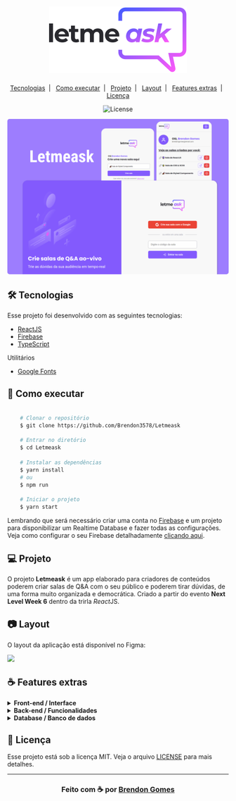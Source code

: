 <h1 align="center">
    <img src=".github/logo.svg">
</h1>

<p align="center">
    <a href="#-tecnologias">Tecnologias</a>&nbsp;&nbsp;|&nbsp;&nbsp;
    <a href="#-como-executar">Como executar</a>&nbsp;&nbsp;|&nbsp;&nbsp;
    <a href="#-projeto">Projeto</a>&nbsp;&nbsp;|&nbsp;&nbsp;
    <a href="#-layout">Layout</a>&nbsp;&nbsp;|&nbsp;&nbsp;
    <a href="#-features-extras">Features extras</a>&nbsp;&nbsp;|&nbsp;&nbsp;
    <a href="#-licença">Licença</a>
</p>

<p align="center">
    <img alt="License" src="https://img.shields.io/badge/license-MIT-green">
</p>

<p align="center">
    <img src=".github/cover.png" style="border-radius: 5px">
</p>

## 🛠 Tecnologias

Esse projeto foi desenvolvido com as seguintes tecnologias:

- [ReactJS](https://reactjs.org)
- [Firebase](https://firebase.google.com/)
- [TypeScript](https://www.typescriptlang.org/)

Utilitários

- [Google Fonts](https://fonts.google.com/)

## 🚀 Como executar

```bash

    # Clonar o repositório
    $ git clone https://github.com/Brendon3578/Letmeask

    # Entrar no diretório
    $ cd Letmeask
    
    # Instalar as dependências
    $ yarn install
    # ou
    $ npm run

    # Iniciar o projeto
    $ yarn start

```
Lembrando que será necessário criar uma conta no [Firebase](https://firebase.google.com/) e um projeto para disponibilizar um Realtime Database e fazer todas as configurações. Veja como configurar o seu Firebase detalhadamente [clicando aqui](https://github.com/Brendon3578/Letmeask/tree/master/.github/firebase). 

## 💻 Projeto

O projeto **Letmeask** é um app elaborado para criadores de conteúdos poderem criar salas de Q&amp;A com o seu público e poderem tirar dúvidas, de uma forma muito organizada e democrática. Criado a partir do evento **Next Level Week 6** dentro da trirla *React*JS.

## 📷 Layout

O layout da aplicação está disponível no Figma:

[<img src="https://img.shields.io/badge/Acessar%20layout-Figma-blue">](https://www.figma.com/community/file/1009824839797878169/Letmeask)

## ☕ Features extras

<details>
  <summary><b>Front-end / Interface</b></summary>
  
  - :white_check_mark: Responsividade
  - :white_check_mark: Modais de confirmação para ações do usuário
  - :white_check_mark: Notificações Toasts para feedbacks
  - :white_check_mark: Tooltips
  - :white_check_mark: Adição do React-Icons para icones dinâmicos
  - :white_check_mark: Animação de loading
  - :white_check_mark: Ilustrações para quando não há questões/não há salas criadas por você
  - :white_large_square: Landing page para o projeto
  - :white_large_square: Utilização de styled components 💅🏾 para estilizações mais dinâmicas
  - :white_large_square: Darkmode

</details>

<details>
  <summary><b>Back-end / Funcionalidades</b></summary>
  
  - :white_check_mark: Usuário deletar a sua própria pergunta
  - :white_check_mark: Página de usuário para acessar as salas criadas por você
  - :white_check_mark: Página 404 quando a url não é reconhecida, ou quando a sala que está na url não existe
  - :white_check_mark: Opção de mudar o título da sala quando estiver na página de administrador
  - :white_check_mark: Verificação se usuário é admin da página (se estiver na página de admin)

</details>

<details>
  <summary><b>Database / Banco de dados</b></summary>
  
  - :white_check_mark: Pequenos ajustes no DB
  - :white_check_mark: Criação de uma nova tabela para ver as salas criadas pelo usuário, a vez de fazer todo o processo de iteração em todas as salas existentes no DB e verificar se o ID do criador da sala é o mesmo ID do usuário

</details>


## 📝 Licença

Esse projeto está sob a licença MIT. Veja o arquivo [LICENSE](.github/LICENSE.md) para mais detalhes.

---

<h3 align="center">
    Feito com ☕ por <a href="https://github.com/Brendon3578"> Brendon Gomes</a>
</h3>
